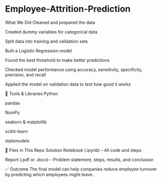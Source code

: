 # Employee-Attrition-Prediction
What We Did
Cleaned and prepared the data

Created dummy variables for categorical data

Split data into training and validation sets

Built a Logistic Regression model

Found the best threshold to make better predictions

Checked model performance using accuracy, sensitivity, specificity, precision, and recall

Applied the model on validation data to test how good it works

🧪 Tools & Libraries
Python

pandas

NumPy

seaborn & matplotlib

scikit-learn

statsmodels

📁 Files in This Repo
Solution Notebook (.ipynb) – All code and steps

Report (.pdf or .docx) – Problem statement, steps, results, and conclusion

✅ Outcome
The final model can help companies reduce employee turnover by predicting which employees might leave.
